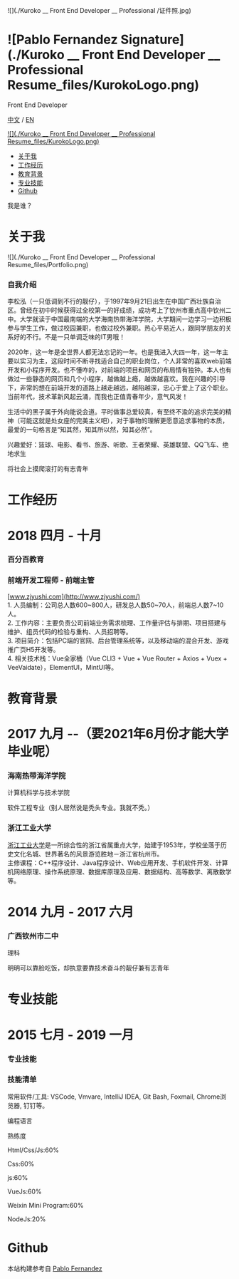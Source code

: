 ![](./Kuroko __ Front End Developer __ Professional /证件照.jpg)

![Pablo Fernandez Signature](./Kuroko __ Front End Developer __ Professional Resume_files/KurokoLogo.png)
=========================================================================================================

Front End Developer

[](https://17677375061.github.io/#personal-profile)

[中文](https://17677375061.github.io/#) / [EN](https://17677375061.github.io/en_index.html)

 [![](./Kuroko __ Front End Developer __ Professional Resume_files/KurokoLogo.png)](https://fifteen718.github.io/#) 

*   [关于我](https://17677375061.github.io/#personal-profile)
*   [工作经历](https://17677375061.github.io/#work-experience)
*   [教育背景](https://17677375061.github.io/#education)
*   [专业技能](https://17677375061.github.io/#skills)
*   [Github](https://17677375061.github.io/#github)

我是谁？

关于我
===

![](./Kuroko __ Front End Developer __ Professional Resume_files/Portfolio.png)

### 自我介绍

李松泓（一只低调到不行的靓仔），于1997年9月21日出生在中国广西壮族自治区。曾经在初中时候获得过全校第一的好成绩，成功考上了钦州市重点高中钦州二中。大学就读于中国最南端的大学海南热带海洋学院，大学期间一边学习一边积极参与学生工作，做过校园兼职，也做过校外兼职。热心平易近人，跟同学朋友的关系好的不行。不是一只单调乏味的IT男哦！

2020年，这一年是全世界人都无法忘记的一年。也是我进入大四一年，这一年主要以实习为主，这段时间不断寻找适合自己的职业岗位，个人非常的喜欢web前端开发和小程序开发。也不懂咋的，对前端的项目和网页的布局情有独钟。本人也有做过一些静态的网页和几个小程序，越做越上瘾，越做越喜欢。我在兴趣的引导下，非常的想在前端开发的道路上越走越远，越陷越深，忠心于爱上了这个职业。当前年代，技术革新风起云涌，而我也正值青春年少，意气风发！

生活中的黑子属于外向能说会道。平时做事总爱较真，有至终不渝的追求完美的精神（可能这就是处女座的完美主义吧），对于事物的理解更愿意追求事物的本质，最爱的一句格言是“知其然，知其所以然，知其必然”。

兴趣爱好：篮球、电影、看书、旅游、听歌、王者荣耀、英雄联盟、QQ飞车、绝地求生

将社会上摸爬滚打的有志青年

工作经历
====

2018 四月 \- 十月
=============

### 百分百教育

  

### 前端开发工程师 - 前端主管

[www.zjyushi.com](http://www.zjyushi.com/)  
1\. 人员编制：公司总人数600~800人，研发总人数50~70人，前端总人数7~10人。  
2\. 工作内容：主要负责公司前端业务需求梳理、工作量评估与排期、项目搭建与维护、组员代码的检验与重构、人员招聘等。  
3\. 项目简介：包括PC端的官网、后台管理系统等，以及移动端的混合开发、游戏推广页H5开发等。  
4\. 相关技术栈：Vue全家桶（Vue CLI3 + Vue + Vue Router + Axios + Vuex + VeeVaidate），ElementUI，MintUI等。


教育背景
====

2017 九月 \--（要2021年6月份才能大学毕业呢）
==================

### 海南热带海洋学院

计算机科学与技术学院

  软件工程专业（别人居然说是秃头专业。我就不秃。）

### 浙江工业大学

[浙江工业大学](https://www.zjut.edu.cn/)是一所综合性的浙江省属重点大学，始建于1953年，学校坐落于历史文化名城、世界著名的风景游览胜地－浙江省杭州市。  
主修课程：C++程序设计、Java程序设计、Web应用开发、手机软件开发、计算机网络原理、操作系统原理、数据库原理及应用、数据结构、高等数学、离散数学等。

  

2014 九月 \- 2017 六月
==================

### 广西钦州市二中

理科


明明可以靠脸吃饭，却执意要靠技术奋斗的靓仔兼有志青年

专业技能
====

2015 七月 \- 2019 一月
==================

### 专业技能

### 技能清单

常用软件/工具: VSCode, Vmvare, IntelliJ IDEA, Git Bash, Foxmail, Chrome浏览器, 钉钉等。

编程语言

熟练度

Html/Css/Js:60%

Css:60%

js:60%

VueJs:60%

Weixin Mini Program:60%

NodeJs:20%


Github
======

  
  
  

本站构建参考自 [Pablo Fernandez](http://www.pablofernandez.com/)

[](https://fifteen718.github.io/#)
